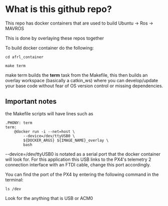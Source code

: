 # What is this github repo?

This repo has docker containers that are used to build Ubuntu -> Ros -> MAVROS 

This is done by overlaying these repos together

To build docker container do the following:

```
cd afrl_container

make term
```

make term builds the **term** task from the Makefile, this then builds an overlay workspace (basically a catkin_ws) where you can develop/update your base code without fear of OS version control or missing dependencies. 

## Important notes
the Makefile scripts will have lines such as 

```
.PHONY: term
term:
	@docker run -i --net=host \
		--device=/dev/ttyUSB0 \
		${DOCKER_ARGS} ${IMAGE_NAME}_overlay \
		bash

```
--device=/dev/ttyUSB0 is notated as a serial port that the docker container will look for. For this application this USB links to the PX4's telemetry 2 connection interface with an FTDI cable, change this port accordingly. 

You can find the port of the PX4 by entering the following command in the terminal:

```
ls /dev
```

Look for the anything that is USB or ACM0
